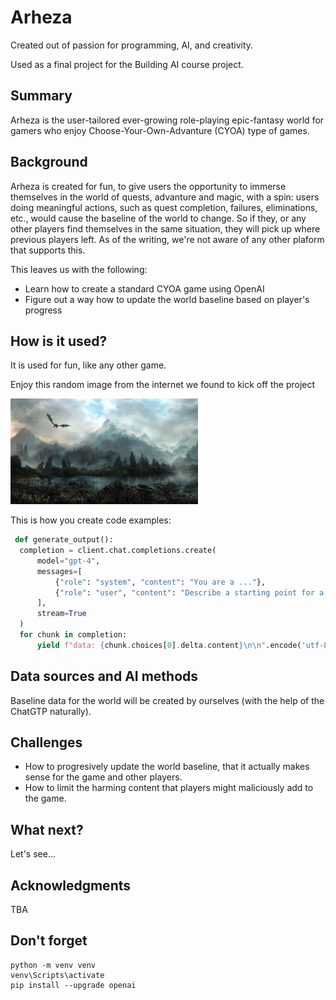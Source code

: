 <!-- This is the markdown template for the final project of the Building AI course, 
created by Reaktor Innovations and University of Helsinki, adjusted to fit the purpose here. -->

# Arheza

Created out of passion for programming, AI, and creativity.

Used as a final project for the Building AI course project.

## Summary

Arheza is the user-tailored ever-growing role-playing epic-fantasy world for gamers who enjoy Choose-Your-Own-Advanture (CYOA) type of games.


## Background

Arheza is created for fun, to give users the opportunity to immerse themselves in the world of quests, advanture and magic, with a spin: users doing meaningful actions, such as quest completion, failures, eliminations, etc., would cause the baseline of the world to change. So if they, or any other players find themselves in the same situation, they will pick up where previous players left. As of the writing, we're not aware of any other plaform that supports this.

This leaves us with the following:
* Learn how to create a standard CYOA game using OpenAI
* Figure out a way how to update the world baseline based on player's progress


## How is it used?

It is used for fun, like any other game.

Enjoy this random image from the internet we found to kick off the project

<img src="https://github.com/Zaista/arheza/blob/master/static/background.jpg" width="300">

This is how you create code examples:
```python
 def generate_output():
  completion = client.chat.completions.create(
      model="gpt-4",
      messages=[
          {"role": "system", "content": "You are a ..."},
          {"role": "user", "content": "Describe a starting point for a hero going on his first quest."}
      ],
      stream=True
  )
  for chunk in completion:
      yield f"data: {chunk.choices[0].delta.content}\n\n".encode('utf-8')
```


## Data sources and AI methods

Baseline data for the world will be created by ourselves (with the help of the ChatGTP naturally).

## Challenges

* How to progresively update the world baseline, that it actually makes sense for the game and other players.
* How to limit the harming content that players might maliciously add to the game.

## What next?

Let's see...


## Acknowledgments

TBA

## Don't forget
```
python -m venv venv
venv\Scripts\activate
pip install --upgrade openai
```
